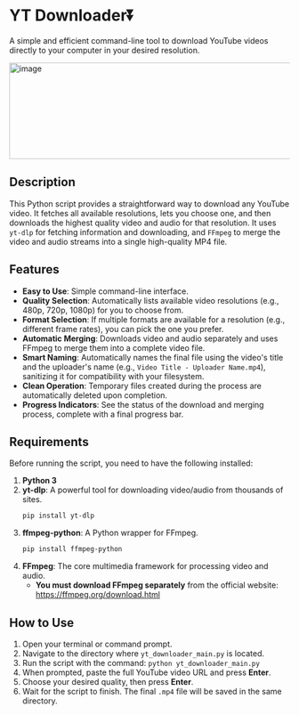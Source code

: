 # YT Downloader⏬

A simple and efficient command-line tool to download YouTube videos directly to your computer in your desired resolution.

<img width="619" height="173" alt="image" src="https://github.com/user-attachments/assets/6f991fcd-d417-43c2-8888-0f3cd630249b" />


## Description

This Python script provides a straightforward way to download any YouTube video. It fetches all available resolutions, lets you choose one, and then downloads the highest quality video and audio for that resolution. It uses `yt-dlp` for fetching information and downloading, and `FFmpeg` to merge the video and audio streams into a single high-quality MP4 file.

## Features

*   **Easy to Use**: Simple command-line interface.
*   **Quality Selection**: Automatically lists available video resolutions (e.g., 480p, 720p, 1080p) for you to choose from.
*   **Format Selection**: If multiple formats are available for a resolution (e.g., different frame rates), you can pick the one you prefer.
*   **Automatic Merging**: Downloads video and audio separately and uses FFmpeg to merge them into a complete video file.
*   **Smart Naming**: Automatically names the final file using the video's title and the uploader's name (e.g., `Video Title - Uploader Name.mp4`), sanitizing it for compatibility with your filesystem.
*   **Clean Operation**: Temporary files created during the process are automatically deleted upon completion.
*   **Progress Indicators**: See the status of the download and merging process, complete with a final progress bar.

## Requirements

Before running the script, you need to have the following installed:

1.  **Python 3**
2.  **yt-dlp**: A powerful tool for downloading video/audio from thousands of sites.
    ```bash
    pip install yt-dlp
    ```
3.  **ffmpeg-python**: A Python wrapper for FFmpeg.
    ```bash
    pip install ffmpeg-python
    ```
4.  **FFmpeg**: The core multimedia framework for processing video and audio.
    *   **You must download FFmpeg separately** from the official website: https://ffmpeg.org/download.html

## How to Use

1.  Open your terminal or command prompt.
2.  Navigate to the directory where `yt_downloader_main.py` is located.
3.  Run the script with the command: `python yt_downloader_main.py`
4.  When prompted, paste the full YouTube video URL and press **Enter**.
5.  Choose your desired quality, then press **Enter**.
6.  Wait for the script to finish. The final `.mp4` file will be saved in the same directory.
